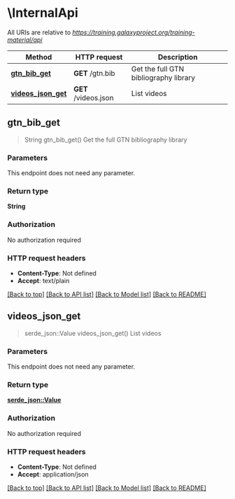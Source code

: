 # \InternalApi

All URIs are relative to *https://training.galaxyproject.org/training-material/api*

Method | HTTP request | Description
------------- | ------------- | -------------
[**gtn_bib_get**](InternalApi.md#gtn_bib_get) | **GET** /gtn.bib | Get the full GTN bibliography library
[**videos_json_get**](InternalApi.md#videos_json_get) | **GET** /videos.json | List videos



## gtn_bib_get

> String gtn_bib_get()
Get the full GTN bibliography library

### Parameters

This endpoint does not need any parameter.

### Return type

**String**

### Authorization

No authorization required

### HTTP request headers

- **Content-Type**: Not defined
- **Accept**: text/plain

[[Back to top]](#) [[Back to API list]](../README.md#documentation-for-api-endpoints) [[Back to Model list]](../README.md#documentation-for-models) [[Back to README]](../README.md)


## videos_json_get

> serde_json::Value videos_json_get()
List videos

### Parameters

This endpoint does not need any parameter.

### Return type

[**serde_json::Value**](serde_json::Value.md)

### Authorization

No authorization required

### HTTP request headers

- **Content-Type**: Not defined
- **Accept**: application/json

[[Back to top]](#) [[Back to API list]](../README.md#documentation-for-api-endpoints) [[Back to Model list]](../README.md#documentation-for-models) [[Back to README]](../README.md)


